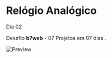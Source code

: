 # Relógio Analógico

Dia 02

Desafio **b7web** - 07 Projetos em 07 dias .

![Preview](https://github.com/alxrds/Relogio_Analogico/blob/main/img-relogio.PNG?raw=true)
